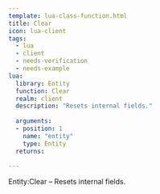 ```yaml
---
template: lua-class-function.html
title: Clear
icon: lua-client
tags:
  - lua
  - client
  - needs-verification
  - needs-example
lua:
  library: Entity
  function: Clear
  realm: client
  description: "Resets internal fields."
  
  arguments:
  - position: 1
    name: "entity"
    type: Entity
  returns:
    
---
```


<div class="lua__search__keywords">
Entity:Clear &#x2013; Resets internal fields.
</div>
